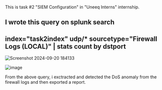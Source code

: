 This is task #2 "SIEM Configuration" in "Uneeq Interns" internship.

I wrote this query on splunk search
-----------------------------------------------------------
index="task2index" udp/* sourcetype="Firewall Logs (LOCAL)"
 | stats count by dstport
-----------------------------------------------------------

![Screenshot 2024-09-20 184133](https://github.com/user-attachments/assets/f2f5bae7-48ed-48ab-bd3d-8ac1ffad9a15)


![image](https://github.com/user-attachments/assets/f6813b7e-1ebb-4ce4-a0a4-074ae102cbcf)


From the above query, i exctracted and detected the DoS anomaly from the firewall logs and then exported a report.
